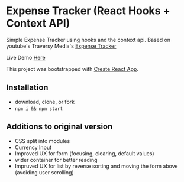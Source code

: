 # Expense Tracker (React Hooks + Context API)

Simple Expense Tracker using hooks and the context api. Based on youtube's Traversy Media's [Expense Tracker](https://www.youtube.com/watch?v=XuFDcZABiDQ)

Live Demo [Here](http://Gander7.github.io/react-hooks-expense-tracker)

This project was bootstrapped with [Create React App](https://github.com/facebook/create-react-app).

## Installation

- download, clone, or fork
- `npm i && npm start`

## Additions to original version

- CSS split into modules
- Currency Input
- Improved UX for form (focusing, clearing, default values)
- wider container for better reading
- Impruved UX for list by reverse sorting and moving the form above (avoiding user scrolling)